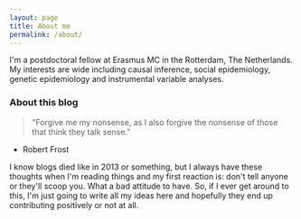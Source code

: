 ```yaml
---
layout: page
title: About me
permalink: /about/
---
```





I'm a postdoctoral fellow at Erasmus MC in the Rotterdam, The Netherlands. My interests are wide including causal inference, social epidemiology, genetic epidemiology and instrumental variable analyses.

### About this blog

> "Forgive me my nonsense, as I also forgive the nonsense of those that think they talk sense."
- Robert Frost

I know blogs died like in 2013 or something, but I always have these thoughts when I'm reading things and my first reaction is: don't tell anyone or they'll scoop you. What a bad attitude to have. So, if I ever get around to this, I'm just going to write all my ideas here and hopefully they end up contributing positively or not at all. 
